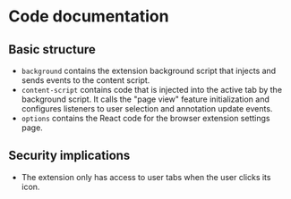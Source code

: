 # Code documentation

## Basic structure

-   `background` contains the extension background script that injects and sends events to the content script.
-   `content-script` contains code that is injected into the active tab by the background script. It calls the "page view" feature initialization and configures listeners to user selection and annotation update events.
-   `options` contains the React code for the browser extension settings page.

<!-- Not enabled currently: -->
<!-- `content-script/annotationApi.js` supports the highlighting of text on the active webpage. -->
<!-- -   `content-script/pageview` configures the annotations sidebar and related CSS changes.
-   `sidebar` contains the annotations sidebar which is injected as iframe into the active tab. All data fetching and synchronization happens here to isolate it from the webpage. -->

## Security implications

-   The extension only has access to user tabs when the user clicks its icon.

<!-- Not enabled currently: -->
<!-- -   The HTMl of the active browser tab is then modified to show annotation information, and to capture user text selections (which create visible annotations in the sidebar).
-   All user notes and backend communication is contained within the inserted iframe, so the active website has no access to it. The React annotation sidebar only has access to the active website via the limited event communication defined in `content-script/annotationListener.js` and `content-script/selectionListener.js`.
-   When the user activates the extension on a webpage, multiple requests containing the page URL and user authorization token are made to `api2.lindylearn.io` and `api.hypothes.is`, in order to fetch the data to display. User edits on these annotations produce more API requests. -->
